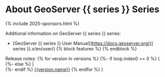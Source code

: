 # About GeoServer {{ series }} Series

{% include 2025-sponsors.html %}

Additional information on GeoServer {{ series }} series:

* [GeoServer {{ series }} User Manual](https://docs.geoserver.org/{{ series }}.x/en/user/)
{% block features %}
{% endblock %}

Release notes:
{% for version in versions %}
   {%- if loop.index0 == 0 %}
( 
   {%- else %}
|  
   {%- endif %}
 [{{version.name}}](https://github.com/geoserver/geoserver/releases/tag/{{version.name}})
{% endfor %}
)